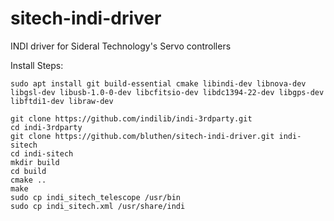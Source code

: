 # sitech-indi-driver
INDI driver for Sideral Technology's Servo controllers


Install Steps:
```
sudo apt install git build-essential cmake libindi-dev libnova-dev libgsl-dev libusb-1.0-0-dev libcfitsio-dev libdc1394-22-dev libgps-dev libftdi1-dev libraw-dev

git clone https://github.com/indilib/indi-3rdparty.git
cd indi-3rdparty
git clone https://github.com/bluthen/sitech-indi-driver.git indi-sitech
cd indi-sitech
mkdir build
cd build
cmake ..
make
sudo cp indi_sitech_telescope /usr/bin
sudo cp indi_sitech.xml /usr/share/indi
```
